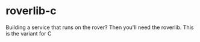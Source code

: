 # roverlib-c
Building a service that runs on the rover? Then you'll need the roverlib. This is the variant for C
